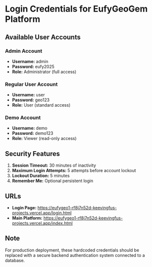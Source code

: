 # Login Credentials for EufyGeoGem Platform

## Available User Accounts

### Admin Account
- **Username:** admin
- **Password:** eufy2025
- **Role:** Administrator (full access)

### Regular User Account
- **Username:** user
- **Password:** geo123
- **Role:** User (standard access)

### Demo Account
- **Username:** demo
- **Password:** demo123
- **Role:** Viewer (read-only access)

## Security Features

1. **Session Timeout:** 30 minutes of inactivity
2. **Maximum Login Attempts:** 5 attempts before account lockout
3. **Lockout Duration:** 5 minutes
4. **Remember Me:** Optional persistent login

## URLs

- **Login Page:** https://eufygeo1-rf8j7n52d-keevingfus-projects.vercel.app/login.html
- **Main Platform:** https://eufygeo1-rf8j7n52d-keevingfus-projects.vercel.app/index.html

## Note

For production deployment, these hardcoded credentials should be replaced with a secure backend authentication system connected to a database.